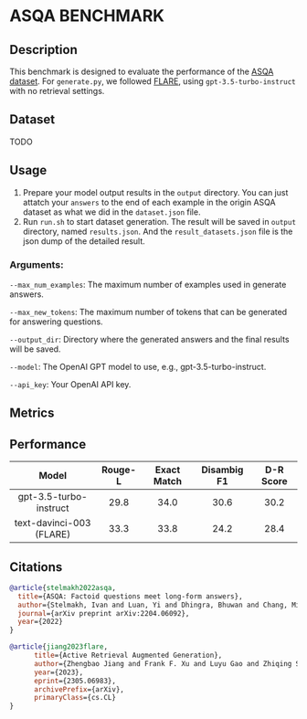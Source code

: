 # ASQA BENCHMARK

## Description

This benchmark is designed to evaluate the performance of the [ASQA dataset](https://huggingface.co/datasets/din0s/asqa). For `generate.py`, we followed [FLARE](https://github.com/jzbjyb/FLARE), using `gpt-3.5-turbo-instruct` with no retrieval settings.

## Dataset

TODO

## Usage

1. Prepare your model output results in the `output` directory. You can just attatch your `answers` to the end of each example in the origin ASQA dataset as what we did in the `dataset.json` file.
2. Run `run.sh` to start dataset generation. The result will be saved in `output` directory, named `results.json`. And the `result_datasets.json` file is the json dump of the detailed result.

### Arguments:

`--max_num_examples`: The maximum number of examples used in generate answers.

`--max_new_tokens`: The maximum number of tokens that can be generated for answering questions.

`--output_dir`: Directory where the generated answers and the final results will be saved.

`--model`: The OpenAI GPT model to use, e.g., gpt-3.5-turbo-instruct.

`--api_key`: Your OpenAI API key.

## Metrics

## Performance

| Model | Rouge-L | Exact Match | Disambig F1 | D-R Score|
|:---:|:---:|:---:|:---:|:---:|
| gpt-3.5-turbo-instruct | 29.8 | 34.0 | 30.6 | 30.2 |
| text-davinci-003 (FLARE) | 33.3 | 33.8 | 24.2 | 28.4 |

## Citations

``` bibtex
@article{stelmakh2022asqa,
  title={ASQA: Factoid questions meet long-form answers},
  author={Stelmakh, Ivan and Luan, Yi and Dhingra, Bhuwan and Chang, Ming-Wei},
  journal={arXiv preprint arXiv:2204.06092},
  year={2022}
}

@article{jiang2023flare,
      title={Active Retrieval Augmented Generation}, 
      author={Zhengbao Jiang and Frank F. Xu and Luyu Gao and Zhiqing Sun and Qian Liu and Jane Dwivedi-Yu and Yiming Yang and Jamie Callan and Graham Neubig},
      year={2023},
      eprint={2305.06983},
      archivePrefix={arXiv},
      primaryClass={cs.CL}
}
```
